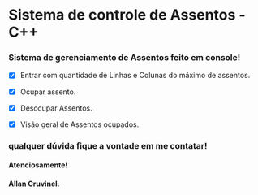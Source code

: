 # Sistema de controle de Assentos - C++

### Sistema de gerenciamento de Assentos feito em console!

- [x] Entrar com quantidade de Linhas e Colunas do máximo de assentos.
- [x] Ocupar assento.
- [x] Desocupar Assentos.
- [x] Visão geral de Assentos ocupados.


### qualquer dúvida fique a vontade em me contatar!
#### Atenciosamente! 
#### Allan Cruvinel.



